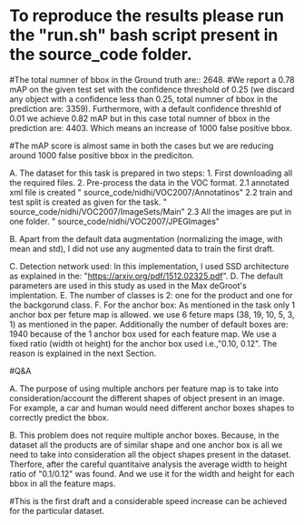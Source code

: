 # To reproduce the results please run the "run.sh" bash script present in the source_code folder. 

<!-- The implementation used is heavily based on the Max deGroot pytorch implementation: "https://github.com/amdegroot/ssd.pytorch". I would recommend to look at his repo also-->

#The total numner of bbox in the Ground truth are:: 2648.
#We report a 0.78 mAP on the given test set with the confidence threshold of 0.25 (we discard any object with a confidence less than 0.25, total numner of bbox in the prediction are:  3359). Furthermore, with a default confidence threshld of 0.01 we achieve 0.82 mAP but in this case total numner of bbox in the prediction are: 4403. Which means an increase of 1000 false positive bbox.

#The mAP score is almost same in both the cases but we are reducing around 1000 false positive bbox in the prediciton.


A. The dataset for this task is prepared in two steps:
	1. First downloading all the required files.
	2. Pre-process the data in the VOC format.
		2.1 annotated xml file is created " source_code/nidhi/VOC2007/Annotatinos"
		2.2 train and test split is created as given for the task. " source_code/nidhi/VOC2007/ImageSets/Main"
		2.3 All the images are put in one folder. " source_code/nidhi/VOC2007/JPEGImages"

B. Apart from the default data augmentation (normalizing the image, with mean and std), I did not use any augmented data to train the first draft.

C. Detection network used: In this implementation, I used SSD architecture as explained in the: "https://arxiv.org/pdf/1512.02325.pdf".
D. The default parameters are used in this study as used in the Max deGroot's implentation.
E. The number of classes is 2: one for the product and one for the backgorund class. 
F. For the anchor box: As mentioned in the task only 1 anchor box per feture map is allowed. we use 6 feture maps (38, 19, 10, 5, 3, 1) as mentioned in the paper. Additionally the number of default boxes are: 1940 because of the 1 anchor box used for each feature map. We use a fixed ratio (width ot height) for the anchor box used i.e.,"0.10, 0.12". The reason is explained in the next Section.



#Q&A

A. The purpose of using multiple anchors per feature map is to take into consideration/account the different shapes of object present in an image. For example, a car and human would need different anchor boxes shapes to correctly predict the bbox. 

B. This problem does not require multiple anchor boxes. Because, in the dataset all the products are of similar shape and one anchor box is all we need to take into consideration all the object shapes present in the dataset. Therfore, after the careful quantitaive analysis the average width to height ratio of "0.1/0.12" was found. And we use it for the width and height for each bbox in all the feature maps.


#This is the first draft and a considerable speed increase can be achieved for the particular dataset.
